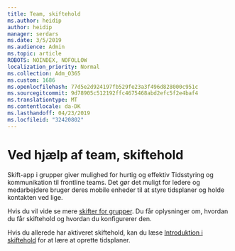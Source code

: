 ```yaml
---
title: Team, skiftehold
ms.author: heidip
author: heidip
manager: serdars
ms.date: 3/5/2019
ms.audience: Admin
ms.topic: article
ROBOTS: NOINDEX, NOFOLLOW
localization_priority: Normal
ms.collection: Adm_O365
ms.custom: 1686
ms.openlocfilehash: 77d5e2d924197fb529fe23a3f496d828000c951c
ms.sourcegitcommit: 9d78905c512192ffc4675468abd2efc5f2e4baf4
ms.translationtype: MT
ms.contentlocale: da-DK
ms.lasthandoff: 04/23/2019
ms.locfileid: "32420802"
---
```

# <a name="using-teams-shifts"></a>Ved hjælp af team, skiftehold

Skift-app i grupper giver mulighed for hurtig og effektiv Tidsstyring og kommunikation til frontline teams. Det gør det muligt for ledere og medarbejdere bruger deres mobile enheder til at styre tidsplaner og holde kontakten ved lige.

Hvis du vil vide se mere [skifter for grupper](https://docs.microsoft.com/en-us/microsoftteams/expand-teams-across-your-org/shifts-for-teams-landing-page). Du får oplysninger om, hvordan du får skiftehold og hvordan du konfigurerer den.

Hvis du allerede har aktiveret skiftehold, kan du læse [Introduktion i skiftehold](https://support.office.com/en-us/article/get-started-in-shifts-5f3e30d8-1821-4904-be26-c3cd25a497d6) for at lære at oprette tidsplaner.

